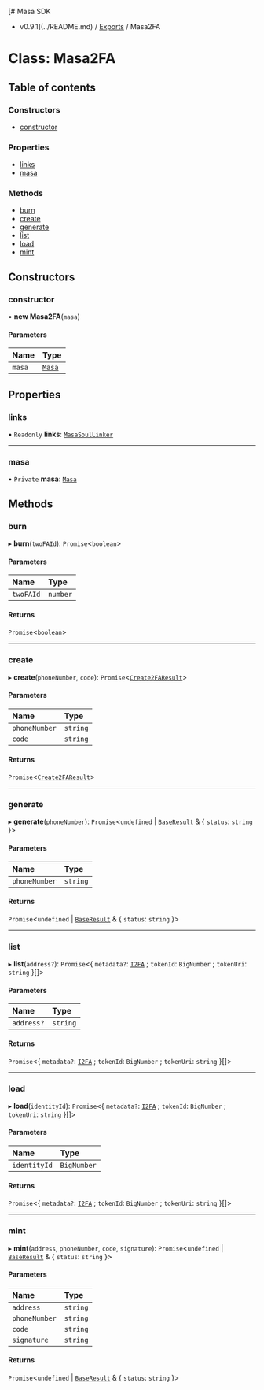 [# Masa SDK
 - v0.9.1](../README.md) / [Exports](../modules.md) / Masa2FA

# Class: Masa2FA

## Table of contents

### Constructors

- [constructor](Masa2FA.md#constructor)

### Properties

- [links](Masa2FA.md#links)
- [masa](Masa2FA.md#masa)

### Methods

- [burn](Masa2FA.md#burn)
- [create](Masa2FA.md#create)
- [generate](Masa2FA.md#generate)
- [list](Masa2FA.md#list)
- [load](Masa2FA.md#load)
- [mint](Masa2FA.md#mint)

## Constructors

### constructor

• **new Masa2FA**(`masa`)

#### Parameters

| Name | Type |
| :------ | :------ |
| `masa` | [`Masa`](Masa.md) |

## Properties

### links

• `Readonly` **links**: [`MasaSoulLinker`](MasaSoulLinker.md)

___

### masa

• `Private` **masa**: [`Masa`](Masa.md)

## Methods

### burn

▸ **burn**(`twoFAId`): `Promise`<`boolean`\>

#### Parameters

| Name | Type |
| :------ | :------ |
| `twoFAId` | `number` |

#### Returns

`Promise`<`boolean`\>

___

### create

▸ **create**(`phoneNumber`, `code`): `Promise`<[`Create2FAResult`](../interfaces/Create2FAResult.md)\>

#### Parameters

| Name | Type |
| :------ | :------ |
| `phoneNumber` | `string` |
| `code` | `string` |

#### Returns

`Promise`<[`Create2FAResult`](../interfaces/Create2FAResult.md)\>

___

### generate

▸ **generate**(`phoneNumber`): `Promise`<`undefined` \| [`BaseResult`](../interfaces/BaseResult.md) & { `status`: `string`  }\>

#### Parameters

| Name | Type |
| :------ | :------ |
| `phoneNumber` | `string` |

#### Returns

`Promise`<`undefined` \| [`BaseResult`](../interfaces/BaseResult.md) & { `status`: `string`  }\>

___

### list

▸ **list**(`address?`): `Promise`<{ `metadata?`: [`I2FA`](../interfaces/I2FA.md) ; `tokenId`: `BigNumber` ; `tokenUri`: `string`  }[]\>

#### Parameters

| Name | Type |
| :------ | :------ |
| `address?` | `string` |

#### Returns

`Promise`<{ `metadata?`: [`I2FA`](../interfaces/I2FA.md) ; `tokenId`: `BigNumber` ; `tokenUri`: `string`  }[]\>

___

### load

▸ **load**(`identityId`): `Promise`<{ `metadata?`: [`I2FA`](../interfaces/I2FA.md) ; `tokenId`: `BigNumber` ; `tokenUri`: `string`  }[]\>

#### Parameters

| Name | Type |
| :------ | :------ |
| `identityId` | `BigNumber` |

#### Returns

`Promise`<{ `metadata?`: [`I2FA`](../interfaces/I2FA.md) ; `tokenId`: `BigNumber` ; `tokenUri`: `string`  }[]\>

___

### mint

▸ **mint**(`address`, `phoneNumber`, `code`, `signature`): `Promise`<`undefined` \| [`BaseResult`](../interfaces/BaseResult.md) & { `status`: `string`  }\>

#### Parameters

| Name | Type |
| :------ | :------ |
| `address` | `string` |
| `phoneNumber` | `string` |
| `code` | `string` |
| `signature` | `string` |

#### Returns

`Promise`<`undefined` \| [`BaseResult`](../interfaces/BaseResult.md) & { `status`: `string`  }\>
